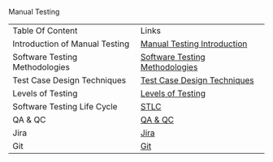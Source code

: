  Manual Testing 

 <!DOCTYPE html>
<html>
<head>


</head>
<body>

<table>
  <tr>
    <td>Table Of Content </td>
    <td>Links</td>
  </tr>
 <tr>
    <td>Introduction of Manual Testing</td>
    <td><a href="https://github.com/manoja13702/Manual-Testing-./tree/main/001%20-%20Intro%20of%20Manual%20Testing">Manual Testing Introduction</a></td>
  </tr>
  <tr>
    <td>Software Testing Methodologies</td>
    <td><a href="https://github.com/manoja13702/Manual-Testing-./tree/main/002%20-%20Software%20Testing%20Methodologies">Software Testing Methodologies</a></td>
  </tr>
  <tr>
    <td>Test Case Design Techniques</td>
    <td><a href="https://github.com/manoja13702/Manual-Testing-./tree/main/003%20-%20Test%20Case%20Design%20Techniques">Test Case Design Techniques</a></td>
  </tr>
  <tr>
    <td>Levels of Testing</td>
    <td><a href="https://github.com/manoja13702/Manual-Testing-./tree/main/004%20-%20Levels%20Of%20Testin">Levels of Testing</a></td>
  </tr>
  <tr>
    <td>Software Testing Life Cycle</td>
    <td><a href="https://github.com/manoja13702/Manual-Testing-./tree/main/005%20-%20Software%20Testing%20Life%20Cycle">STLC</a></td>
  </tr>
  <tr>
    <td>QA & QC</td>
    <td><a href="https://github.com/manoja13702/Manual-Testing-./tree/main/006%20-%20QA%20%26%20QC">QA & QC</a></td>
  </tr>
  <tr>
    <td>Jira</td>
    <td><a href="https://github.com/manoja13702/Manual-Testing-./tree/main/007-%20Jira">Jira</a></td>
  </tr>
  <tr>
    <td>Git</td>
    <td><a href="https://github.com/manoja13702/Manual-Testing-./tree/main/008%20-%20Git">Git</a></td>
  </tr>
 
</table>

</body>
</html>
